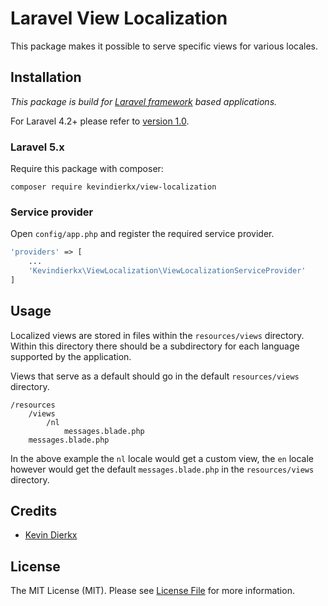 # Laravel View Localization
This package makes it possible to serve specific views for various locales.

## Installation
_This package is build for [Laravel framework](http://laravel.com) based applications._

For Laravel 4.2+ please refer to [version 1.0](https://github.com/kevindierkx/view-localization/tree/1.0).

### Laravel 5.x
Require this package with composer:

```
composer require kevindierkx/view-localization
```

### Service provider
Open `config/app.php` and register the required service provider.

```php
'providers' => [
    ...
    'Kevindierkx\ViewLocalization\ViewLocalizationServiceProvider'
]
```

## Usage
Localized views are stored in files within the ```resources/views``` directory. Within this directory there should be a subdirectory for each language supported by the application.

Views that serve as a default should go in the default ```resources/views``` directory.

```
/resources
    /views
        /nl
            messages.blade.php
    messages.blade.php
```

In the above example the ```nl``` locale would get a custom view, the ```en``` locale however would get the default ```messages.blade.php``` in the ```resources/views``` directory.

## Credits

- [Kevin Dierkx](https://github.com/kevindierkx)

## License

The MIT License (MIT). Please see [License File](https://github.com/kevindierkx/elicit/blob/master/LICENSE) for more information.
